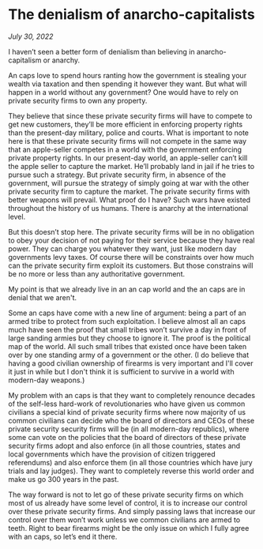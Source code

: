 # The denialism of anarcho-capitalists

*July 30, 2022*

I haven’t seen a better form of denialism than believing in anarcho-capitalism or anarchy. 

An caps love to spend hours ranting how the government is stealing your wealth via taxation and then spending it however they want. But what will happen in a world without any government? One would have to rely on private security firms to own any property. 

They believe that since these private security firms will have to compete to get new customers, they’ll be more efficient in enforcing property rights than the present-day military, police and courts. What is important to note here is that these private security firms will not compete in the same way that an apple-seller competes in a world with the government enforcing private property rights. In our present-day world, an apple-seller can’t kill the apple seller to capture the market. He’ll probably land in jail if he tries to pursue such a strategy. But private security firm, in absence of the government, will pursue the strategy of simply going at war with the other private security firm to capture the market. The private security firms  with better weapons will prevail. What proof do I have? Such wars have existed throughout the history of us humans. There is anarchy at the international level.

But this doesn’t stop here. The private security firms will be in no obligation to obey your decision of not paying for their service because they have real power. They can charge you whatever they want, just like modern day governments levy taxes. Of course there will be constraints over how much can the private security firm exploit its customers. But those constrains will be no more or less than any authoritative government. 

My point is that we already live in an an cap world and the an caps are in denial that we aren't.

Some an caps have come with a new line of argument: being a part of an armed tribe to protect from such exploitation. I believe almost all an caps much have seen the proof that small tribes won’t survive a day in front of large sanding armies but they choose to ignore it. The proof is the political map of the world. All such small tribes that existed once have been taken over by one standing army of a government or the other. (I do believe that having a good civilian ownership of firearms is very important and I'll cover it just in while but I don't think it is sufficient to survive in a world with modern-day weapons.)

My problem with an caps is that they want to completely renounce decades of the self-less hard-work of revolutionaries who have given us common civilians a special kind of private security firms where now majority of us common civilians can decide who the board of directors and CEOs of these private security security firms will be (in all modern-day republics), where some can vote on the policies that the board of directors of these private security firms adopt and also enforce (in all those countries, states and local governments which have the provision of citizen triggered referendums) and also enforce them (in all those countries which have jury trials and lay judges). They want to completely reverse this world order and make us go 300 years in the past. 

The way forward is not to let go of these private security firms on which most of us already have some level of control, it is to increase our control over these private security firms. And simply passing laws that increase our control over them won’t work unless we common civilians are armed to teeth. Right to bear firearms might be the only issue on which I fully agree with an caps, so let’s end it there.

